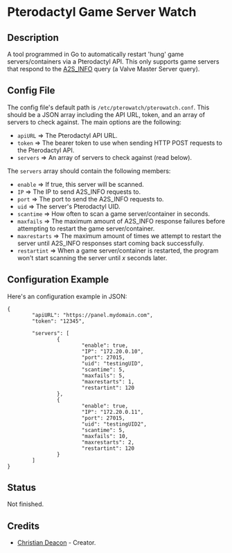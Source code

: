 # Pterodactyl Game Server Watch

## Description
A tool programmed in Go to automatically restart 'hung' game servers/containers via a Pterodactyl API. This only supports game servers that respond to the [A2S_INFO](https://developer.valvesoftware.com/wiki/Server_queries#A2S_INFO) query (a Valve Master Server query).

## Config File
The config file's default path is `/etc/pterowatch/pterowatch.conf`. This should be a JSON array including the API URL, token, and an array of servers to check against. The main options are the following:

* `apiURL` => The Pterodactyl API URL.
* `token` => The bearer token to use when sending HTTP POST requests to the Pterodactyl API.
* `servers` => An array of servers to check against (read below).

The `servers` array should contain the following members:

* `enable` => If true, this server will be scanned.
* `IP` => The IP to send A2S_INFO requests to.
* `port` => The port to send the A2S_INFO requests to.
* `uid` => The server's Pterodactyl UID.
* `scantime` => How often to scan a game server/container in seconds.
* `maxfails` => The maximum amount of A2S_INFO response failures before attempting to restart the game server/container.
* `maxrestarts` => The maximum amount of times we attempt to restart the server until A2S_INFO responses start coming back successfully.
* `restartint` => When a game server/container is restarted, the program won't start scanning the server until *x* seconds later.

## Configuration Example
Here's an configuration example in JSON:

```
{
        "apiURL": "https://panel.mydomain.com",
        "token": "12345",

        "servers": [
                {
                        "enable": true,
                        "IP": "172.20.0.10",
                        "port": 27015,
                        "uid": "testingUID",
                        "scantime": 5,
                        "maxfails": 5,
                        "maxrestarts": 1,
                        "restartint": 120
                },
                {
                        "enable": true,
                        "IP": "172.20.0.11",
                        "port": 27015,
                        "uid": "testingUID2",
                        "scantime": 5,
                        "maxfails": 10,
                        "maxrestarts": 2,
                        "restartint": 120
                }
        ]
}
```

## Status
Not finished.

## Credits
* [Christian Deacon](https://www.linkedin.com/in/christian-deacon-902042186/) - Creator.